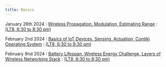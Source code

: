 ```yaml
---
title: Basics
---
```


January 26th 2024
: [Wireless Propagation, Modulation, Estimating Range](#)
  : [(LT8, 6:30 to 8:30 pm)](#)

February 2nd 2024
: [Basics of IoT Devices, Sensing, Actuation, Contiki Operating System](#)
  : [(LT8, 6:30 to 8:30 pm)](#)

February 9nd 2024
: [ Battery Lifespan, Wireless Energy Challenge, Layers of Wireless Networking Stack](#)
  : [(LT8, 6:30 to 8:30 pm)](#)




